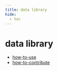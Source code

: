 ```yaml
---
title: data library
hide:
  - toc
---
```


# data library

- [how-to-use](/home/quickstart/data-library/how-to-use/)  
  <small></small>
- [how-to-contribute](/home/quickstart/data-library/how-to-contribute/)
  <small></small>
